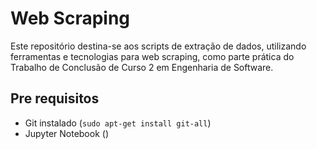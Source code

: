 # Web Scraping
Este repositório destina-se aos scripts de extração de dados, utilizando ferramentas e tecnologias para web scraping, como parte prática do Trabalho de Conclusão de Curso 2 em Engenharia de Software.

## Pre requisitos
- Git instalado (```sudo apt-get install git-all```)
- Jupyter Notebook ()
